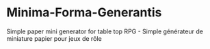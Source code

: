# Minima-Forma-Generantis
Simple paper mini generator for table top RPG - Simple générateur de miniature papier pour jeux de rôle
